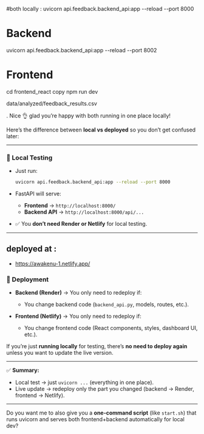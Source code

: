 #both locally :
uvicorn api.feedback.backend_api:app --reload --port 8000


# Backend
uvicorn api.feedback.backend_api:app --reload --port 8002

# Frontend
cd frontend_react copy
npm run dev

data/analyzed/feedback_results.csv

.
Nice 👌 glad you’re happy with both running in one place locally!

Here’s the difference between **local vs deployed** so you don’t get confused later:

---

### 🔹 Local Testing

* Just run:

  ```bash
  uvicorn api.feedback.backend_api:app --reload --port 8000
  ```
* FastAPI will serve:

  * **Frontend** → `http://localhost:8000/`
  * **Backend API** → `http://localhost:8000/api/...`
* ✅ You **don’t need Render or Netlify** for local testing.

---
## deployed at :
 * https://awakenu-1.netlify.app/
### 🔹 Deployment

* **Backend (Render)** → You only need to redeploy if:

  * You change backend code (`backend_api.py`, models, routes, etc.).
* **Frontend (Netlify)** → You only need to redeploy if:

  * You change frontend code (React components, styles, dashboard UI, etc.).

If you’re just **running locally** for testing, there’s **no need to deploy again** unless you want to update the live version.

---

✅ **Summary:**

* Local test → just `uvicorn ...` (everything in one place).
* Live update → redeploy only the part you changed (backend → Render, frontend → Netlify).

---

Do you want me to also give you a **one-command script** (like `start.sh`) that runs uvicorn and serves both frontend+backend automatically for local dev?
